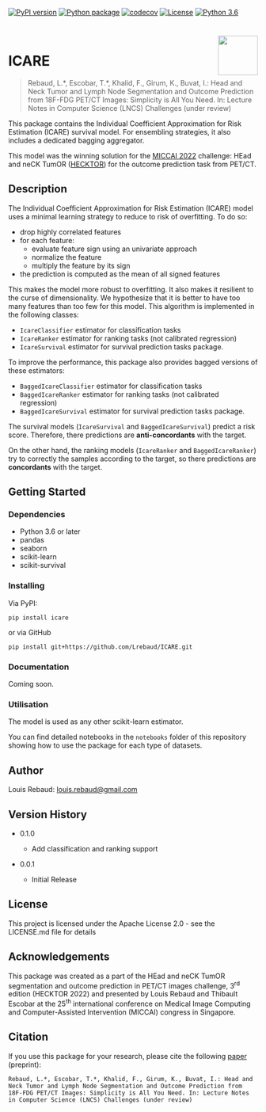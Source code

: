 [![PyPI version](https://badge.fury.io/py/icare.svg)](https://badge.fury.io/py/icare)
[![Python package](https://github.com/Lrebaud/ICARE/actions/workflows/python-package.yml/badge.svg)](https://github.com/Lrebaud/ICARE/actions/workflows/python-package.yml)
[![codecov](https://codecov.io/github/Lrebaud/ICARE/branch/main/graph/badge.svg?token=W4D5C373NR)](https://codecov.io/github/Lrebaud/ICARE)
[![License](https://img.shields.io/badge/License-Apache_2.0-blue.svg)](https://opensource.org/licenses/Apache-2.0)
[![Python 3.6](https://img.shields.io/badge/python-3.6--3.10-blue)](https://www.python.org/downloads/release/python-360/)


<h1>
  <img align="right" height="80" src="https://raw.githubusercontent.com/Lrebaud/ICARE/main/img/logo.png">
   <br> ICARE
</h1>

> Rebaud, L.\*, Escobar, T.\*, Khalid, F., Girum, K., Buvat, I.: 
Head and Neck Tumor and Lymph Node Segmentation and Outcome Prediction from 18F-FDG PET/CT Images: Simplicity is All You Need. 
In: Lecture Notes in Computer Science (LNCS) Challenges (under review)

This package contains the Individual Coefficient Approximation for Risk Estimation
(ICARE) survival model. For ensembling strategies, it also includes a dedicated bagging aggregator.

This model was the winning solution for the [MICCAI 2022](https://conferences.miccai.org/2022/en/) challenge: HEad and neCK TumOR ([HECKTOR](https://hecktor.grand-challenge.org/)) for the outcome prediction task from PET/CT.

## Description

The Individual Coefficient Approximation for Risk Estimation (ICARE) model
uses a minimal learning strategy to reduce to risk of overfitting.
To do so:
 * drop highly correlated features
 * for each feature:
   * evaluate feature sign using an univariate approach
   * normalize the feature
   * multiply the feature by its sign
 * the prediction is computed as the mean of all signed features

This makes the model more robust to overfitting. It also makes it
resilient to the curse of dimensionality. We hypothesize that it is 
better to have too many features than too few for this model.
This algorithm is implemented in the following classes:
 * `IcareClassifier` estimator for classification tasks
 * `IcareRanker` estimator for ranking tasks (not calibrated regression)
 * `IcareSurvival` estimator for survival prediction tasks package.

To improve the performance, this package also provides bagged versions
of these estimators:
 * `BaggedIcareClassifier` estimator for classification tasks
 * `BaggedIcareRanker` estimator for ranking tasks (not calibrated regression)
 * `BaggedIcareSurvival` estimator for survival prediction tasks package.


The survival models (`IcareSurvival` and `BaggedIcareSurvival`) predict
a risk score. Therefore, there predictions are **anti-concordants** with
the target.

On the other hand, the ranking models (`IcareRanker` and `BaggedIcareRanker`)
try to correctly the samples according to the target, so there predictions
are **concordants** with the target.


## Getting Started

### Dependencies

* Python 3.6 or later
* pandas
* seaborn
* scikit-learn
* scikit-survival

### Installing

Via PyPI:
```shell
pip install icare
```
or via GitHub
```shell
pip install git+https://github.com/Lrebaud/ICARE.git
```

### Documentation
Coming soon.


### Utilisation

The model is used as any other scikit-learn estimator.

You can find detailed notebooks in the `notebooks` folder
of this repository showing how to use the package for each type of datasets.

## Author

Louis Rebaud: [louis.rebaud@gmail.com](mailto:louis.rebaud@gmail.com)

## Version History

* 0.1.0
    * Add classification and ranking support

* 0.0.1
    * Initial Release

## License

This project is licensed under the Apache License 2.0 - see the LICENSE.md file for details

## Acknowledgements

This package was created as a part of the HEad and neCK TumOR segmentation and outcome prediction in PET/CT images challenge, 3<sup>rd</sup> edition (HECKTOR 2022) and presented by Louis Rebaud and Thibault Escobar at the 25<sup>th</sup> international conference on Medical Image Computing and Computer-Assisted Intervention (MICCAI) congress in Singapore.

## Citation

If you use this package for your research, please cite the following [paper](https://dx.doi.org/10.13140/RG.2.2.30709.04328) (preprint):

```blockquote
Rebaud, L.*, Escobar, T.*, Khalid, F., Girum, K., Buvat, I.: Head and Neck Tumor and Lymph Node Segmentation and Outcome Prediction from 18F-FDG PET/CT Images: Simplicity is All You Need. In: Lecture Notes in Computer Science (LNCS) Challenges (under review)
```
